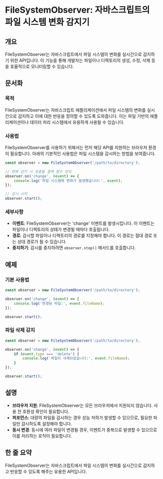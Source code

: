 <!--
Meta Description: # FileSystemObserver: 자바스크립트의 파일 시스템 변화 감지기 ## 개요 FileSystemObserver는 자바스크립트에서 파일 시스템의 변화를 실시간으로 감지하기 위한 API입니다. 이 기능을 통해 개발자는 파일이나 디렉토리의 생성, 수정, 삭제 등...
Meta Keywords: observer, event, filesystemobserver는, filesystemobserver, change
-->

# FileSystemObserver: 자바스크립트의 파일 시스템 변화 감지기

## 개요
FileSystemObserver는 자바스크립트에서 파일 시스템의 변화를 실시간으로 감지하기 위한 API입니다. 이 기능을 통해 개발자는 파일이나 디렉토리의 생성, 수정, 삭제 등을 효율적으로 모니터링할 수 있습니다.

## 문서화
### 목적
FileSystemObserver는 자바스크립트 애플리케이션에서 파일 시스템의 변화를 실시간으로 감지하고 이에 대한 반응을 정의할 수 있도록 도와줍니다. 이는 파일 기반의 애플리케이션이나 데이터 처리 시스템에서 유용하게 사용될 수 있습니다.

### 사용법
FileSystemObserver를 사용하기 위해서는 먼저 해당 API를 지원하는 브라우저 환경이 필요합니다. 아래의 기본적인 사용법은 파일 시스템을 감시하는 방법을 보여줍니다.

```javascript
const observer = new FileSystemObserver('/path/to/directory');

// 변화 감지 시 호출될 콜백 함수 정의
observer.on('change', (event) => {
    console.log('파일 시스템에 변화가 발생했습니다:', event);
});

// 감시 시작
observer.start();
```

### 세부사항
- **이벤트**: FileSystemObserver는 'change' 이벤트를 발생시킵니다. 이 이벤트는 파일이나 디렉토리의 상태가 변경될 때마다 호출됩니다.
- **경로**: 감시할 파일이나 디렉토리의 경로를 지정해야 합니다. 이 경로는 절대 경로 또는 상대 경로가 될 수 있습니다.
- **중지하기**: 감시를 중지하려면 `observer.stop()` 메서드를 호출합니다.

## 예제
### 기본 사용법
```javascript
const observer = new FileSystemObserver('/path/to/directory');

observer.on('change', (event) => {
    console.log('변경된 파일:', event.fileName);
});

observer.start();
```

### 파일 삭제 감지
```javascript
const observer = new FileSystemObserver('/path/to/directory');

observer.on('change', (event) => {
    if (event.type === 'delete') {
        console.log('파일이 삭제되었습니다:', event.fileName);
    }
});

observer.start();
```

## 설명
- **브라우저 지원**: FileSystemObserver는 모든 브라우저에서 지원되지 않습니다. 사용 전 호환성 확인이 필요합니다.
- **퍼포먼스**: 대량의 파일을 감시하는 경우 성능 저하가 발생할 수 있으므로, 필요한 파일만 감시하도록 설정해야 합니다.
- **동시 변경**: 동시에 여러 파일이 변경될 경우, 이벤트가 중복으로 발생할 수 있으므로 이를 처리하는 로직이 필요합니다.

## 한 줄 요약
FileSystemObserver는 자바스크립트에서 파일 시스템의 변화를 실시간으로 감지하고 반응할 수 있도록 해주는 유용한 API입니다.